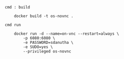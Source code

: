 ``` cmd : build ```
```
    docker build -t os-novnc .
```

``` cmd run ```
```
    docker run -d --name=on-vnc --restart=always \
        -p 6080:6080 \
        -e PASSWORD=sdanutha \
        -e SUDO=yes \
        --privileged os-novnc
```
